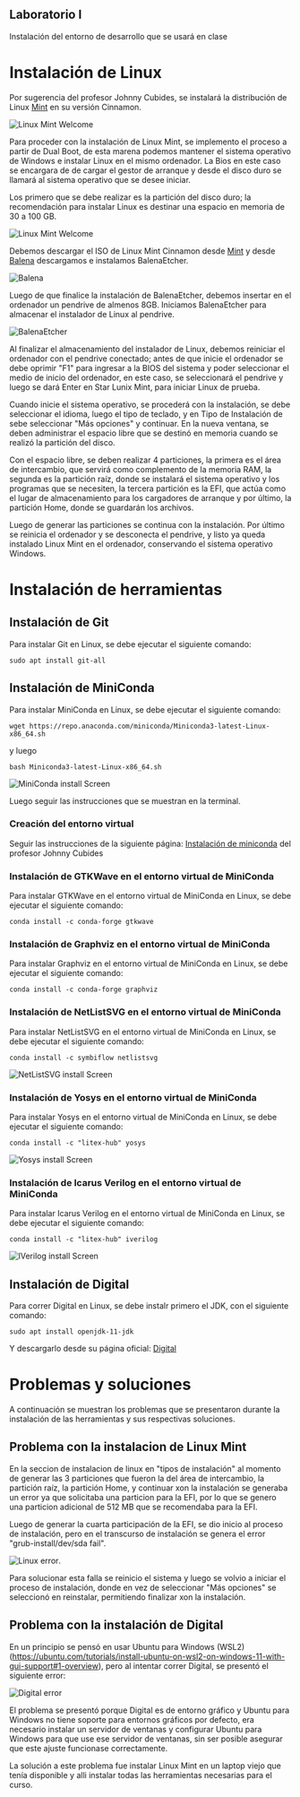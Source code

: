 ## Laboratorio I

Instalación del entorno de desarrollo que se usará en clase

# Instalación de Linux

Por sugerencia del profesor Johnny Cubides, se instalará la distribución de Linux [Mint](https://www.linuxmint.com/) en su versión Cinnamon.

![Linux Mint Welcome](images/install-mint.png "Linux Mint Welcome Screen")

Para proceder con la instalación de Linux Mint, se implemento el proceso a partir de Dual Boot, de esta marena podemos mantener el sistema operativo de Windows e instalar Linux en el mismo ordenador. La Bios en este caso se encargara de de cargar el gestor de arranque y desde el disco duro se llamará al sistema operativo que se desee iniciar. 

Los primero que se debe realizar es la partición del disco duro; la recomendación para instalar Linux es destinar una espacio en memoria de 30 a 100 GB. 

![Linux Mint Welcome](images/Particion.png "Linux Mint Welcome Screen")

Debemos descargar el ISO de Linux Mint Cinnamon desde [Mint](https://www.linuxmint.com/) y desde [Balena](https://www.balena.io/) descargamos e instalamos BalenaEtcher.

![Balena](images/Balena.png "Linux Mint Welcome Screen")

Luego de que finalice la instalación de BalenaEtcher, debemos insertar en el ordenador un pendrive de almenos 8GB. Iniciamos BalenaEtcher para almacenar el instalador de Linux al pendrive.

![BalenaEtcher](images/pen.png "Linux Mint Welcome Screen")

Al finalizar el almacenamiento del instalador de Linux, debemos reiniciar el ordenador con el pendrive conectado; antes de que inicie el ordenador se debe oprimir "F1" para ingresar a la BIOS del sistema y poder seleccionar el medio de inicio del ordenador, en este caso, se seleccionará el pendrive y luego se dará Enter en Star Lunix Mint, para iniciar Linux de prueba.

Cuando inicie el sistema operativo, se procederá con la instalación, se debe seleccionar el idioma, luego el tipo de teclado, y en Tipo de Instalación de sebe seleccionar "Más opciones" y continuar. En la nueva ventana, se deben administrar el espacio libre que se destinó en memoria cuando se realizó la partición del disco. 

Con el espacio libre, se deben realizar 4 particiones, la primera es el área de intercambio, que servirá como complemento de la memoria RAM, la segunda es la partición raíz, donde se instalará el sistema operativo y los programas que se necesiten, la tercera partición es la EFI, que actúa como el lugar de almacenamiento para los cargadores de arranque y por último, la partición Home, donde se guardarán los archivos.

Luego de generar las particiones se continua con la instalación. Por último se reinicia el ordenador y se desconecta el pendrive, y listo ya queda instalado Linux Mint en el ordenador, conservando el sistema operativo Windows.


# Instalación de herramientas

## Instalación de Git

Para instalar Git en Linux, se debe ejecutar el siguiente comando:

```sudo apt install git-all```

## Instalación de MiniConda

Para instalar MiniConda en Linux, se debe ejecutar el siguiente comando:

```wget https://repo.anaconda.com/miniconda/Miniconda3-latest-Linux-x86_64.sh```

y luego

```bash Miniconda3-latest-Linux-x86_64.sh```

![MiniConda install Screen](images/install-miniconda.png "MiniConda install command")


Luego seguir las instrucciones que se muestran en la terminal.

### Creación del entorno virtual

Seguir las instrucciones de la siguiente página: [Instalación de miniconda](https://github.com/johnnycubides/digital-electronic-1-101/tree/main/installTools) del profesor Johnny Cubides

### Instalación de GTKWave en el entorno virtual de MiniConda

Para instalar GTKWave en el entorno virtual de MiniConda en Linux, se debe ejecutar el siguiente comando:

```conda install -c conda-forge gtkwave```


### Instalación de Graphviz en el entorno virtual de MiniConda

Para instalar Graphviz en el entorno virtual de MiniConda en Linux, se debe ejecutar el siguiente comando:

```conda install -c conda-forge graphviz```

### Instalación de NetListSVG en el entorno virtual de MiniConda

Para instalar NetListSVG en el entorno virtual de MiniConda en Linux, se debe ejecutar el siguiente comando:

```conda install -c symbiflow netlistsvg```

![NetListSVG install Screen](images/install-netlistsvg.png "NetListSVG install command")


### Instalación de Yosys en el entorno virtual de MiniConda

Para instalar Yosys en el entorno virtual de MiniConda en Linux, se debe ejecutar el siguiente comando:

```conda install -c "litex-hub" yosys```

![Yosys install Screen](images/install-yosys.png "Yosys install command")


### Instalación de Icarus Verilog en el entorno virtual de MiniConda

Para instalar Icarus Verilog en el entorno virtual de MiniConda en Linux, se debe ejecutar el siguiente comando:

```conda install -c "litex-hub" iverilog```

![IVerilog install Screen](images/install-iverilog.png "IVerilog install command")


## Instalación de Digital

Para correr Digital en Linux, se debe instalr primero el JDK, con el siguiente comando:

```sudo apt install openjdk-11-jdk```

Y descargarlo desde su página oficial: [Digital](https://github.com/hneemann/Digital/releases/latest/download/Digital.zip)

# Problemas y soluciones

A continuación se muestran los problemas que se presentaron durante la instalación de las herramientas y sus respectivas 
soluciones.

## Problema con la instalacion de Linux Mint

En la seccion de instalacion de linux en "tipos de instalación" al momento de generar las 3 particiones que fueron la del área de intercambio, la partición raíz, la partición Home, y continuar xon la instalación se generaba un error ya que solicitaba una particion para la EFI, por lo que se genero una particion adicional de 512 MB que se recomendaba para la EFI.

Luego de generar la cuarta participación de la EFI, se dio inicio al proceso de instalación, pero en el transcurso de instalación se genera el error "grub-install/dev/sda fail". 

![Linux error](images/IMG_20230828_194518.jpg "Error de Digital en Ununtu para Windows").

Para solucionar esta falla se reinicio el sistema y luego se volvio a iniciar el proceso de instalación, donde en vez de seleccionar "Más opciones" se seleccionó en reinstalar, permitiendo finalizar xon la instalación.

## Problema con la instalación de Digital

En un principio se pensó en usar Ubuntu para Windows (WSL2) (https://ubuntu.com/tutorials/install-ubuntu-on-wsl2-on-windows-11-with-gui-support#1-overview), 
pero al intentar correr Digital, se presentó el siguiente error:

![Digital error](images/digital-win-ubuntu.png "Error de Digital en Ubuntu para Windows")

El problema se presentó porque Digital es de entorno gráfico y Ubuntu para Windows no tiene soporte para entornos 
gráficos por defecto, era necesario instalar un servidor de ventanas y configurar Ubuntu para Windows para que use ese 
servidor de ventanas, sin ser posible asegurar que este ajuste funcionase correctamente.

La solución a este problema fue instalar Linux Mint en un laptop viejo que tenía disponible y alli instalar todas las 
herramientas necesarias para el curso.
